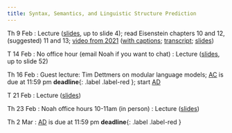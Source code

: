 ```yaml
---
title: Syntax, Semantics, and Linguistic Structure Prediction 
---
```


Th 9 Feb
: Lecture ([slides](../assets/slides/lsp.pdf), up to slide 4); read Eisenstein chapters 10 and 12, (suggested) 11 and 13; [video from 2021](https://drive.google.com/file/d/1gGXlnv2livCAhH6CK3H-5ij1ZsBNRsOM/view?usp=sharing) ([with captions](https://drive.google.com/file/d/1dkGLEjvFupyzBzpb426vkUVC0eMcE6Tu/view?usp=sharing); [transcript](https://drive.google.com/file/d/1ybQeIScWKpOYjq-DC18HWevgn4oDEXwh/view?usp=sharing); [slides](https://drive.google.com/file/d/1KGu3oxTRoLcvKQqPcRhHBuntDCyj6cj4/view?usp=sharing))

T 14 Feb
: No office hour (email Noah if you want to chat)
: Lecture ([slides](../assets/slides/lsp.pdf), up to slide 52)


Th 16 Feb
: Guest lecture:  Tim Dettmers on modular language models; [AC](../assets/docs/AC.pdf) is due at 11:59 pm **deadline**{: .label .label-red }; start [AD](../assets/docs/AC.pdf)

T 21 Feb
: Lecture ([slides](../assets/slides/lsp.pdf))

Th 23 Feb
: Noah office hours 10-11am (in person)
: Lecture ([slides](../assets/slides/lsp.pdf))

Th 2 Mar
: [AD](../assets/docs/AD.pdf) is due at 11:59 pm **deadline**{: .label .label-red } 





